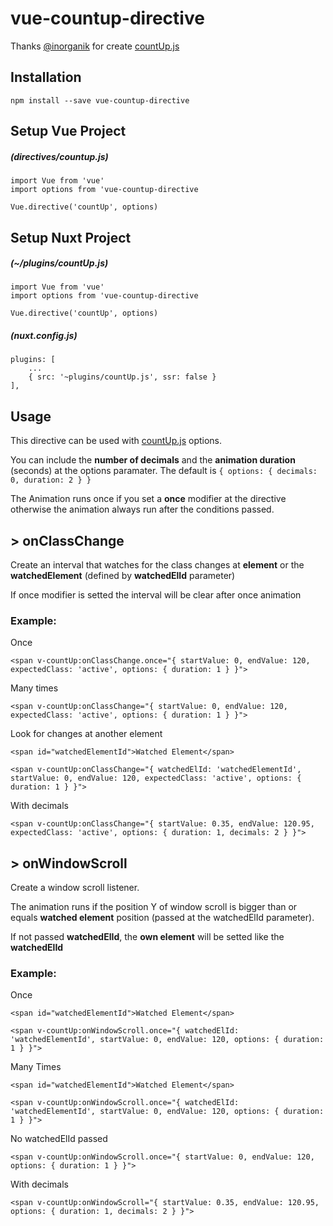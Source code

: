 # vue-countup-directive

Thanks [@inorganik](https://github.com/inorganik) for create [countUp.js](http://inorganik.github.io/countUp.js/)

## Installation
```npm install --save vue-countup-directive```

## Setup Vue Project
##### (directives/countup.js)
```
import Vue from 'vue'
import options from 'vue-countup-directive

Vue.directive('countUp', options)
```

## Setup Nuxt Project
##### (~/plugins/countUp.js)
```
import Vue from 'vue'
import options from 'vue-countup-directive

Vue.directive('countUp', options)
```
##### (nuxt.config.js)
```
plugins: [
    ...
    { src: '~plugins/countUp.js', ssr: false }
],
```

## Usage
This directive can be used with [countUp.js](http://inorganik.github.io/countUp.js/) options.

You can include the **number of decimals** and the **animation duration** (seconds) at the options paramater. The default is ```{ options: { decimals: 0, duration: 2 } }```

The Animation runs once if you set a **once** modifier at the directive otherwise the animation always run after the conditions passed.

## > onClassChange
Create an interval that watches for the class changes at **element** or the **watchedElement** (defined by **watchedElId** parameter)

If once modifier is setted the interval will be clear after once animation

### Example:
Once
```
<span v-countUp:onClassChange.once="{ startValue: 0, endValue: 120, expectedClass: 'active', options: { duration: 1 } }">
```

Many times
```
<span v-countUp:onClassChange="{ startValue: 0, endValue: 120, expectedClass: 'active', options: { duration: 1 } }">
```

Look for changes at another element
```
<span id="watchedElementId">Watched Element</span>

<span v-countUp:onClassChange="{ watchedElId: 'watchedElementId', startValue: 0, endValue: 120, expectedClass: 'active', options: { duration: 1 } }">
```

With decimals
```
<span v-countUp:onClassChange="{ startValue: 0.35, endValue: 120.95, expectedClass: 'active', options: { duration: 1, decimals: 2 } }">
```

## > onWindowScroll
Create a window scroll listener.

The animation runs if the position Y of window scroll is bigger than or equals **watched element** position (passed at the watchedElId parameter).

If not passed **watchedElId**, the **own element** will be setted like the **watchedElId**

### Example:

Once
```
<span id="watchedElementId">Watched Element</span>

<span v-countUp:onWindowScroll.once="{ watchedElId: 'watchedElementId', startValue: 0, endValue: 120, options: { duration: 1 } }">
```

Many Times
```
<span id="watchedElementId">Watched Element</span>

<span v-countUp:onWindowScroll.once="{ watchedElId: 'watchedElementId', startValue: 0, endValue: 120, options: { duration: 1 } }">
```

No watchedElId passed
```
<span v-countUp:onWindowScroll.once="{ startValue: 0, endValue: 120, options: { duration: 1 } }">
```

With decimals
```
<span v-countUp:onWindowScroll="{ startValue: 0.35, endValue: 120.95, options: { duration: 1, decimals: 2 } }">
```

